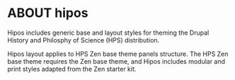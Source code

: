 # ABOUT hipos

Hipos includes generic base and layout styles for theming the Drupal History and
Philosphy of Science (HPS) distribution.

Hipos layout applies to HPS Zen base theme panels structure. The HPS Zen base
theme requires the Zen base theme, and Hipos includes modular and print styles
adapted from the Zen starter kit.
